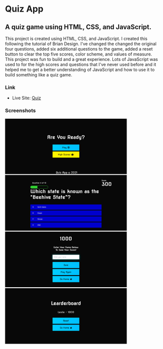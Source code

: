 <h1>Quiz App</h1>

<h2>A quiz game using HTML, CSS, and JavaScript.</h2>

<p>This project is created using HTML, CSS, and JavaScript. I created this following the tutorial of Brian Design. I've changed the changed the original four questions, added six additional questions to the game, added a reset button to clear the top five scores,  color scheme, and values of measure. This project was fun to build and a great experience. Lots of JavaScript was used to for the high scores and questions that I've never used before and it helped me to get a better understanding of JavaScript and how to use it to build something like a quiz game.</p>

### Link

- Live Site: [Quiz](https://quiz-game-project.netlify.app/)

### Screenshots

<img src="/screenshots/home.png" width="400"><img src="/screenshots/question.png" width="400">
<img src="/screenshots/end.png" width="400"><img src="/screenshots/highscore.png" width="400">
